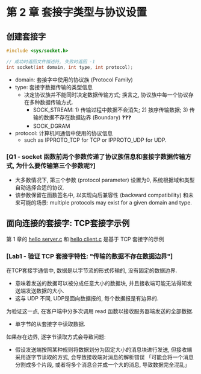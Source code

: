 # 第 2 章 套接字类型与协议设置

## 创建套接字
```c
#include <sys/socket.h>

// 成功时返回文件描述符, 失败时返回 -1
int socket(int domain, int type, int protocol);
```
* domain: 套接字中使用的协议族 (Protocol Family)
* type: 套接字数据传输的类型信息
    * 决定协议族并不能同时决定数据传输方式; 换言之, 协议族中每一个协议存在多种数据传输方式.
        * SOCK_STREAM: 1) 传输过程中数据不会消失; 2) 按序传输数据; 3) 传输的数据不存在数据边界 (Boundary) ❓❓❓
        * SOCK_DGRAM
* protocol: 计算机间通信中使用的协议信息
    * such as IPPROTO_TCP for TCP or IPPROTO_UDP for UDP.

### [Q1 - socket 函数前两个参数传递了协议族信息和套接字数据传输方式, 为什么要传输第三个参数呢?]
* 大多数情况下, 第三个参数 (protocol parameter) 设置为0, 系统根据域和类型自动选择合适的协议.
* 该参数保留在函数签名中, 以实现向后兼容性 (backward compatibility) 和未来可能的场景: multiple protocols may exist for a given domain and type.

## 面向连接的套接字: TCP套接字示例
第 1 章的 [hello server.c](https://github.com/cgair/Easton-playground/blob/master/Net/TCP-IP-%E7%BD%91%E7%BB%9C%E7%BC%96%E7%A8%8B/Chapter1_%E7%90%86%E8%A7%A3%E7%BD%91%E7%BB%9C%E7%BC%96%E7%A8%8B%E5%92%8C%E5%A5%97%E6%8E%A5%E5%AD%97/hello_server.c) 和 [hello client.c](https://github.com/cgair/Easton-playground/blob/master/Net/TCP-IP-%E7%BD%91%E7%BB%9C%E7%BC%96%E7%A8%8B/Chapter1_%E7%90%86%E8%A7%A3%E7%BD%91%E7%BB%9C%E7%BC%96%E7%A8%8B%E5%92%8C%E5%A5%97%E6%8E%A5%E5%AD%97/hello_client.c) 是基于 TCP 套接字的示例
### [Lab1 - 验证 TCP 套接字特性: "传输的数据不存在数据边界"]
在TCP套接字通信中, 数据是以字节流的形式传输的, 没有固定的数据边界.
* 意味着发送的数据可以被分成任意大小的数据块, 并且接收端可能无法得知发送端发送数据的大小.
* 这与 UDP 不同, UDP是面向数据报的, 每个数据报是有边界的.

为验证这一点, 在客户端中分多次调用 read 函数以接收服务器端发送的全部数据.
* 单字节的从套接字中读取数据.

如果存在边界, 逐字节读取方式会导致问题:
* 假设发送端按照某种规则将数据划分为固定大小的消息块进行发送, 但接收端采用逐字节读取的方式, 会导致接收端对消息的解析错误 「可能会将一个消息分割成多个片段, 或者将多个消息合并成一个大的消息, 导致数据完全混乱」
